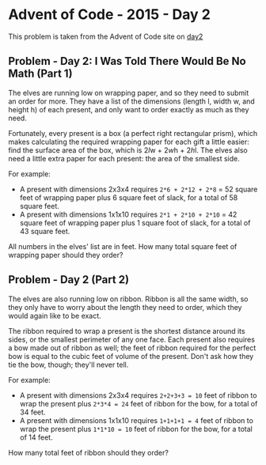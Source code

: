 # Advent of Code - 2015 - Day 2

This problem is taken from the Advent of Code site on
[day2](https://adventofcode.com/2015/day/2)

Problem - Day 2: I Was Told There Would Be No Math (Part 1)
--------------------------------------------
The elves are running low on wrapping paper, and so they need to submit an order
for more. They have a list of the dimensions (length l, width w, and height h)
of each present, and only want to order exactly as much as they need.

Fortunately, every present is a box (a perfect right rectangular prism), which
makes calculating the required wrapping paper for each gift a little easier:
find the surface area of the box, which is 2*l*w + 2*w*h + 2*h*l. The elves also
need a little extra paper for each present: the area of the smallest side.

For example:

* A present with dimensions 2x3x4 requires `2*6 + 2*12 + 2*8` = 52 square feet
  of wrapping paper plus 6 square feet of slack, for a total of 58 square feet.
* A present with dimensions 1x1x10 requires `2*1 + 2*10 + 2*10` = 42 square feet
  of wrapping paper plus 1 square foot of slack, for a total of 43 square feet.

All numbers in the elves' list are in feet. How many total square feet of
wrapping paper should they order?

Problem - Day 2 (Part 2)
-------------------------------------------------------
The elves are also running low on ribbon. Ribbon is all the same width, so they
only have to worry about the length they need to order, which they would again
like to be exact.

The ribbon required to wrap a present is the shortest distance around its sides,
or the smallest perimeter of any one face. Each present also requires a bow made
out of ribbon as well; the feet of ribbon required for the perfect bow is equal
to the cubic feet of volume of the present. Don't ask how they tie the bow,
though; they'll never tell.

For example:

* A present with dimensions 2x3x4 requires `2+2+3+3 = 10` feet of ribbon to wrap
  the present plus `2*3*4 = 24` feet of ribbon for the bow, for a total of 34 feet.
* A present with dimensions 1x1x10 requires `1+1+1+1 = 4` feet of ribbon to wrap
  the present plus `1*1*10 = 10` feet of ribbon for the bow, for a total of 14 feet.

How many total feet of ribbon should they order?
